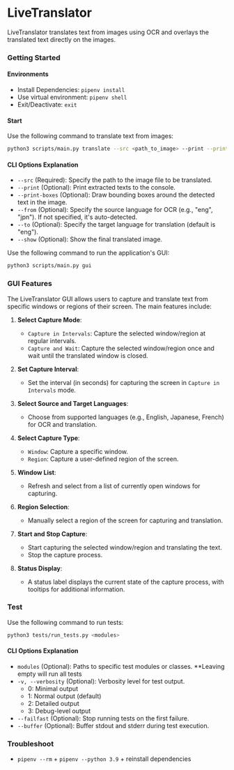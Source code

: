 <!-- #### openai API
- generate openai API key from https://platform.openai.com/account/api-keys
- create a `key.txt` in root directory (make sure you are in root and do `touch key.txt`)
- paste your generated key into `key.txt` (this is meant for your own usage only, don't commit it) -->

# LiveTranslator

LiveTranslator translates text from images using OCR and overlays the translated text directly on the images.

### Getting Started

#### Environments

- Install Dependencies: `pipenv install`
- Use virtual environment: `pipenv shell`
- Exit/Deactivate: `exit`

#### Start

Use the following command to translate text from images:

```bash
python3 scripts/main.py translate --src <path_to_image> --print --print-boxes --from <lang> --to <lang>
```

#### CLI Options Explanation

- `--src` (Required): Specify the path to the image file to be translated.
- `--print` (Optional): Print extracted texts to the console.
- `--print-boxes` (Optional): Draw bounding boxes around the detected text in the image.
- `--from` (Optional): Specify the source language for OCR (e.g., "eng", "jpn"). If not specified, it's auto-detected.
- `--to` (Optional): Specify the target language for translation (default is "eng").
- `--show` (Optional): Show the final translated image.

Use the following command to run the application's GUI:

```bash
python3 scripts/main.py gui
```

### GUI Features

The LiveTranslator GUI allows users to capture and translate text from specific windows or regions of their screen. The main features include:

1. **Select Capture Mode**:

   - `Capture in Intervals`: Capture the selected window/region at regular intervals.
   - `Capture and Wait`: Capture the selected window/region once and wait until the translated window is closed.

2. **Set Capture Interval**:

   - Set the interval (in seconds) for capturing the screen in `Capture in Intervals` mode.

3. **Select Source and Target Languages**:

   - Choose from supported languages (e.g., English, Japanese, French) for OCR and translation.

4. **Select Capture Type**:

   - `Window`: Capture a specific window.
   - `Region`: Capture a user-defined region of the screen.

5. **Window List**:

   - Refresh and select from a list of currently open windows for capturing.

6. **Region Selection**:

   - Manually select a region of the screen for capturing and translation.

7. **Start and Stop Capture**:

   - Start capturing the selected window/region and translating the text.
   - Stop the capture process.

8. **Status Display**:
   - A status label displays the current state of the capture process, with tooltips for additional information.

### Test

Use the following command to run tests:

```bash
python3 tests/run_tests.py <modules>
```

#### CLI Options Explanation

- `modules` (Optional): Paths to specific test modules or classes. **Leaving empty will run all tests
- `-v, --verbosity` (Optional): Verbosity level for test output.
  - 0: Minimal output
  - 1: Normal output (default)
  - 2: Detailed output
  - 3: Debug-level output
- `--failfast` (Optional): Stop running tests on the first failure.
- `--buffer` (Optional): Buffer stdout and stderr during test execution.

### Troubleshoot

- `pipenv --rm` + `pipenv --python 3.9` + reinstall dependencies
